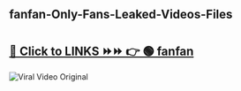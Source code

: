 
 ## fanfan-Only-Fans-Leaked-Videos-Files

# <h2><a href="https://mediaupload.pro?fanfan">🔗 Click to LINKS ⏩⏩ 👉 🟢 fanfan </a></h2>

<a href="https://mediaupload.pro?fanfan" rel="nofollow" data-target="animated-image.originalLink"><img src="https://i.ibb.co.com/xMMVF88/686577567.gif" alt="Viral Video Original" style="max-width: 100%; display: inline-block;" data-target="animated-image.originalImage"></a>